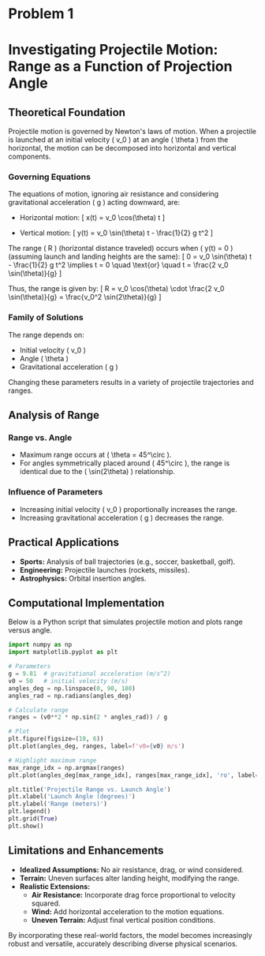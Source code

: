 # Problem 1

# Investigating Projectile Motion: Range as a Function of Projection Angle

## Theoretical Foundation

Projectile motion is governed by Newton's laws of motion. When a projectile is launched at an initial velocity \( v_0 \) at an angle \( \theta \) from the horizontal, the motion can be decomposed into horizontal and vertical components.

### Governing Equations

The equations of motion, ignoring air resistance and considering gravitational acceleration \( g \) acting downward, are:

- Horizontal motion:
  \[ x(t) = v_0 \cos(\theta) t \]

- Vertical motion:
  \[ y(t) = v_0 \sin(\theta) t - \frac{1}{2} g t^2 \]

The range \( R \) (horizontal distance traveled) occurs when \( y(t) = 0 \) (assuming launch and landing heights are the same):
\[
0 = v_0 \sin(\theta) t - \frac{1}{2} g t^2 \implies t = 0 \quad \text{or} \quad t = \frac{2 v_0 \sin(\theta)}{g}
\]

Thus, the range is given by:
\[ R = v_0 \cos(\theta) \cdot \frac{2 v_0 \sin(\theta)}{g} = \frac{v_0^2 \sin(2\theta)}{g} \]

### Family of Solutions

The range depends on:

- Initial velocity \( v_0 \)
- Angle \( \theta \)
- Gravitational acceleration \( g \)

Changing these parameters results in a variety of projectile trajectories and ranges.

## Analysis of Range

### Range vs. Angle

- Maximum range occurs at \( \theta = 45^\circ \).
- For angles symmetrically placed around \( 45^\circ \), the range is identical due to the \( \sin(2\theta) \) relationship.

### Influence of Parameters

- Increasing initial velocity \( v_0 \) proportionally increases the range.
- Increasing gravitational acceleration \( g \) decreases the range.

## Practical Applications

- **Sports:** Analysis of ball trajectories (e.g., soccer, basketball, golf).
- **Engineering:** Projectile launches (rockets, missiles).
- **Astrophysics:** Orbital insertion angles.

## Computational Implementation

Below is a Python script that simulates projectile motion and plots range versus angle.

```python
import numpy as np
import matplotlib.pyplot as plt

# Parameters
g = 9.81  # gravitational acceleration (m/s^2)
v0 = 50   # initial velocity (m/s)
angles_deg = np.linspace(0, 90, 180)
angles_rad = np.radians(angles_deg)

# Calculate range
ranges = (v0**2 * np.sin(2 * angles_rad)) / g

# Plot
plt.figure(figsize=(10, 6))
plt.plot(angles_deg, ranges, label=f'v0={v0} m/s')

# Highlight maximum range
max_range_idx = np.argmax(ranges)
plt.plot(angles_deg[max_range_idx], ranges[max_range_idx], 'ro', label='Max Range')

plt.title('Projectile Range vs. Launch Angle')
plt.xlabel('Launch Angle (degrees)')
plt.ylabel('Range (meters)')
plt.legend()
plt.grid(True)
plt.show()
```

## Limitations and Enhancements

- **Idealized Assumptions:** No air resistance, drag, or wind considered.
- **Terrain:** Uneven surfaces alter landing height, modifying the range.
- **Realistic Extensions:**
  - **Air Resistance:** Incorporate drag force proportional to velocity squared.
  - **Wind:** Add horizontal acceleration to the motion equations.
  - **Uneven Terrain:** Adjust final vertical position conditions.

By incorporating these real-world factors, the model becomes increasingly robust and versatile, accurately describing diverse physical scenarios.
